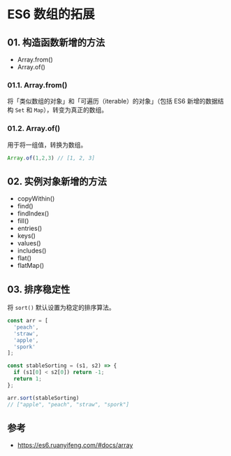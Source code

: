 # ES6 数组的拓展

## 01. 构造函数新增的方法

- Array.from()
- Array.of()

### 01.1. Array.from()
将「类似数组的对象」和「可遍历（iterable）的对象」（包括 ES6 新增的数据结构 `Set` 和 `Map`），转变为真正的数组。

### 01.2. Array.of()
用于将一组值，转换为数组。
```js
Array.of(1,2,3) // [1, 2, 3]
```



## 02. 实例对象新增的方法
- copyWithin()
- find()
- findIndex()
- fill()
- entries()
- keys()
- values()
- includes()
- flat()
- flatMap()



## 03. 排序稳定性
将 `sort()` 默认设置为稳定的排序算法。

```js
const arr = [
  'peach',
  'straw',
  'apple',
  'spork'
];

const stableSorting = (s1, s2) => {
  if (s1[0] < s2[0]) return -1;
  return 1;
};

arr.sort(stableSorting)
// ["apple", "peach", "straw", "spork"]
```


## 参考
- https://es6.ruanyifeng.com/#docs/array